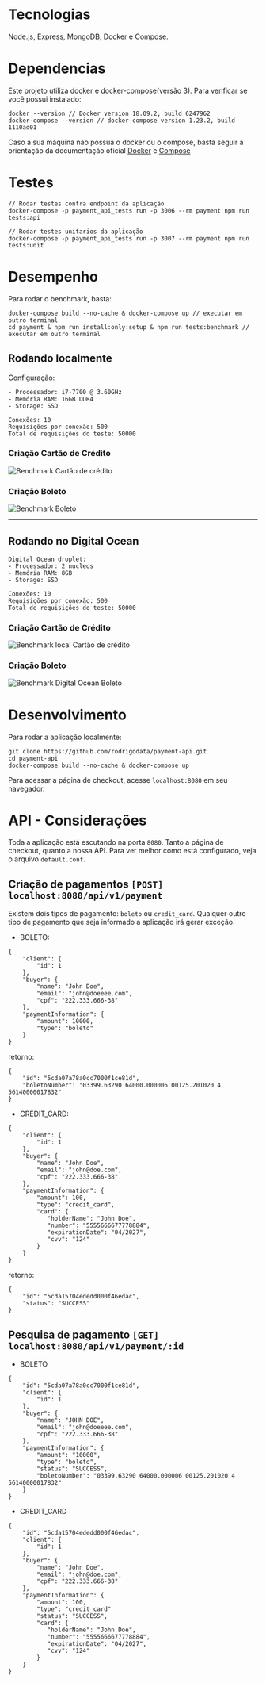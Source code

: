 # Tecnologias
Node.js, Express, MongoDB, Docker e Compose.

# Dependencias
Este projeto utiliza docker e docker-compose(versão 3). Para verificar se você possui instalado:

```shell
docker --version // Docker version 18.09.2, build 6247962
docker-compose --version // docker-compose version 1.23.2, build 1110ad01
```

Caso a sua máquina não possua o docker ou o compose, basta seguir a orientação da documentação oficial [Docker](https://docs.docker.com/install/) e [Compose](https://docs.docker.com/compose/install/)


# Testes
```shell
// Rodar testes contra endpoint da aplicação
docker-compose -p payment_api_tests run -p 3006 --rm payment npm run tests:api

// Rodar testes unitarios da aplicação
docker-compose -p payment_api_tests run -p 3007 --rm payment npm run tests:unit
```

# Desempenho
Para rodar o benchmark, basta:
```shell
docker-compose build --no-cache & docker-compose up // executar em outro terminal
cd payment & npm run install:only:setup & npm run tests:benchmark // executar em outro terminal
```

## Rodando localmente
   
Configuração:
```shell
- Processador: i7-7700 @ 3.60GHz
- Memória RAM: 16GB DDR4
- Storage: SSD

Conexões: 10
Requisições por conexão: 500
Total de requisições do teste: 50000

```
### Criação Cartão de Crédito

![Benchmark Cartão de crédito](benchmark_local_credit_card.jpg "Benchmark Cartão de crédito")

### Criação Boleto
![Benchmark Boleto](benchmark_local_boleto.jpg "Benchmark Boleto")

----

## Rodando no Digital Ocean

```shell
Digital Ocean droplet:
- Processador: 2 nucleos
- Memória RAM: 8GB
- Storage: SSD

Conexões: 10
Requisições por conexão: 500
Total de requisições do teste: 50000
```

### Criação Cartão de Crédito

![Benchmark local Cartão de crédito](benchmark_digital_ocean_credit_card.jpg "Benchmark local Cartão de crédito")

### Criação Boleto
![Benchmark Digital Ocean Boleto](benchmark_digital_ocean_boleto.jpg "Benchmark Digital Ocean Boleto")

# Desenvolvimento
Para rodar a aplicação localmente:
```shell
git clone https://github.com/rodrigodata/payment-api.git
cd payment-api
docker-compose build --no-cache & docker-compose up
```
Para acessar a página de checkout, acesse `localhost:8080` em seu navegador.

# API - Considerações
Toda a aplicação está escutando na porta `8080`. Tanto a página de checkout, quanto a nossa API. Para ver melhor como está configurado, veja o arquivo `default.conf`. 

## Criação de pagamentos `[POST]` `localhost:8080/api/v1/payment`
Existem dois tipos de pagamento: `boleto` ou `credit_card`. Qualquer outro tipo de pagamento que seja informado a aplicação irá gerar exceção.

- BOLETO:
```shell
{
	"client": {
		"id": 1
	},
	"buyer": {
		"name": "John Doe",	
		"email": "john@doeeee.com",
		"cpf": "222.333.666-38"
	},
	"paymentInformation": {
		"amount": 10000,
		"type": "boleto"
	}
}
```


retorno:
```shell
{
    "id": "5cda07a78a0cc7000f1ce81d",
    "boletoNumber": "03399.63290 64000.000006 00125.201020 4 56140000017832"
}
```


- CREDIT_CARD:
   
```shell
{
	"client": {
		"id": 1
	},
	"buyer": {
		"name": "John Doe",	
		"email": "john@doe.com",
		"cpf": "222.333.666-38"
	},
	"paymentInformation": {
		"amount": 100,
		"type": "credit_card",
		"card": {
		   "holderName": "John Doe",
		   "number": "5555666677778884",
		   "expirationDate": "04/2027",
		   "cvv": "124"
		}
	}
}
```

retorno:
```shell
{
    "id": "5cda15704ededd000f46edac",
    "status": "SUCCESS"
}
```

## Pesquisa de pagamento `[GET]` `localhost:8080/api/v1/payment/:id`

- BOLETO
```shell
{
    "id": "5cda07a78a0cc7000f1ce81d",
    "client": {
        "id": 1
    },
    "buyer": {
        "name": "JOHN DOE",
        "email": "john@doeeee.com",
        "cpf": "222.333.666-38"
    },
    "paymentInformation": {
        "amount": "10000",
        "type": "boleto",
        "status": "SUCCESS",
        "boletoNumber": "03399.63290 64000.000006 00125.201020 4 56140000017832"
    }
}
```

- CREDIT_CARD
```shell
{
    "id": "5cda15704ededd000f46edac",
	"client": {
		"id": 1
	},
	"buyer": {
		"name": "John Doe",	
		"email": "john@doe.com",
		"cpf": "222.333.666-38"
	},
	"paymentInformation": {
		"amount": 100,
		"type": "credit_card"
        "status": "SUCCESS",
		"card": {
		   "holderName": "John Doe",
		   "number": "5555666677778884",
		   "expirationDate": "04/2027",
		   "cvv": "124"
		}
	}
}
```